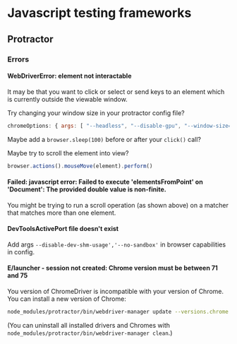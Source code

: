 # Javascript testing frameworks

## Protractor

### Errors

#### WebDriverError: element not interactable

It may be that you want to click or select or send keys to an element which is currently outside the viewable window.

Try changing your window size in your protractor config file?

```javascript
chromeOptions: { args: [ "--headless", "--disable-gpu", "--window-size=1920,1080"] },
```

Maybe add a `browser.sleep(100)` before or after your `click()` call?

Maybe try to scroll the element into view?

```javascript
browser.actions().mouseMove(element).perform()
```
#### Failed: javascript error: Failed to execute 'elementsFromPoint' on 'Document': The provided double value is non-finite.

You might be trying to run a scroll operation (as shown above) on a matcher that matches more than one element.

#### DevToolsActivePort file doesn't exist

Add args `--disable-dev-shm-usage','--no-sandbox'` in browser capabilities in config.

#### E/launcher - session not created: Chrome version must be between 71 and 75

You version of ChromeDriver is incompatible with your version of Chrome. You can install a new version of Chrome:

```bash
node_modules/protractor/bin/webdriver-manager update --versions.chrome 80.0.3987.106
```

(You can uninstall all installed drivers and Chromes with `node_modules/protractor/bin/webdriver-manager clean`.)
